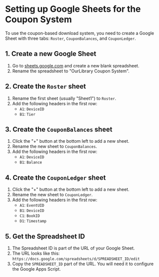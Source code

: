 # Setting up Google Sheets for the Coupon System

To use the coupon-based download system, you need to create a Google Sheet with three tabs: `Roster`, `CouponBalances`, and `CouponLedger`.

## 1. Create a new Google Sheet

1.  Go to [sheets.google.com](https://sheets.google.com) and create a new blank spreadsheet.
2.  Rename the spreadsheet to "OurLibrary Coupon System".

## 2. Create the `Roster` sheet

1.  Rename the first sheet (usually "Sheet1") to `Roster`.
2.  Add the following headers in the first row:
    *   `A1`: `DeviceID`
    *   `B1`: `Tier`

## 3. Create the `CouponBalances` sheet

1.  Click the "+" button at the bottom left to add a new sheet.
2.  Rename the new sheet to `CouponBalances`.
3.  Add the following headers in the first row:
    *   `A1`: `DeviceID`
    *   `B1`: `Balance`

## 4. Create the `CouponLedger` sheet

1.  Click the "+" button at the bottom left to add a new sheet.
2.  Rename the new sheet to `CouponLedger`.
3.  Add the following headers in the first row:
    *   `A1`: `EventUID`
    *   `B1`: `DeviceID`
    *   `C1`: `BookID`
    *   `D1`: `Timestamp`

## 5. Get the Spreadsheet ID

1.  The Spreadsheet ID is part of the URL of your Google Sheet.
2.  The URL looks like this: `https://docs.google.com/spreadsheets/d/SPREADSHEET_ID/edit`
3.  Copy the `SPREADSHEET_ID` part of the URL. You will need it to configure the Google Apps Script.
